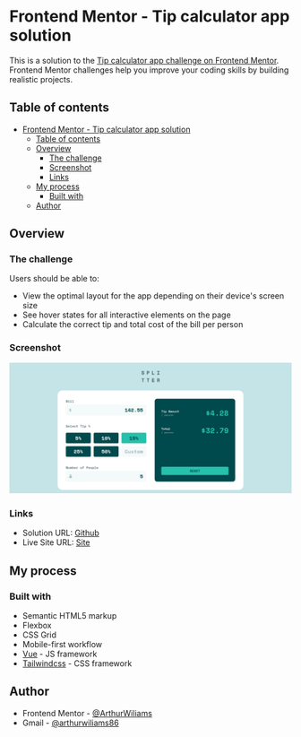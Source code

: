 # Frontend Mentor - Tip calculator app solution

This is a solution to the [Tip calculator app challenge on Frontend Mentor](https://www.frontendmentor.io/challenges/tip-calculator-app-ugJNGbJUX). Frontend Mentor challenges help you improve your coding skills by building realistic projects.

## Table of contents

- [Frontend Mentor - Tip calculator app solution](#frontend-mentor---tip-calculator-app-solution)
  - [Table of contents](#table-of-contents)
  - [Overview](#overview)
    - [The challenge](#the-challenge)
    - [Screenshot](#screenshot)
    - [Links](#links)
  - [My process](#my-process)
    - [Built with](#built-with)
  - [Author](#author)

## Overview

### The challenge

Users should be able to:

- View the optimal layout for the app depending on their device's screen size
- See hover states for all interactive elements on the page
- Calculate the correct tip and total cost of the bill per person

### Screenshot

![Site screenshot](./screenshot.png)

### Links

- Solution URL: [Github](https://github.com/ArthurWiliams/tip-calculator-app)
- Live Site URL: [Site](https://superlative-baklava-7a54fa.netlify.app/)

## My process

### Built with

- Semantic HTML5 markup
- Flexbox
- CSS Grid
- Mobile-first workflow
- [Vue](https://vuejs.org/) - JS framework
- [Tailwindcss](https://tailwindcss.com/) - CSS framework

## Author

- Frontend Mentor - [@ArthurWiliams](https://www.frontendmentor.io/profile/ArthurWiliams)
- Gmail - [@arthurwiliams86](mailto:arthurwiliams86@gmail.com)
